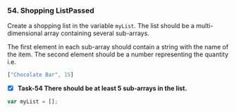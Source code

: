 ### 54. Shopping ListPassed

Create a shopping list in the variable `myList`. The list should be a multi-dimensional array containing several sub-arrays.

The first element in each sub-array should contain a string with the name of the item. The second element should be a number representing the quantity i.e.
```js
["Chocolate Bar", 15]
```
- [x] **Task-54 There should be at least 5 sub-arrays in the list.**



```js
var myList = [];